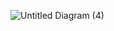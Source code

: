 ![Untitled Diagram (4)](https://user-images.githubusercontent.com/94363214/144373458-4685dcb8-8cad-43f2-bdab-030716ecc907.jpg)

